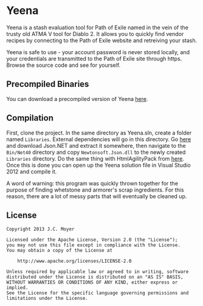 # Yeena

Yeena is a stash evaluation tool for Path of Exile named in the vein of the trusty old ATMA V tool for Diablo 2. It allows you to quickly find vendor recipes by connecting to the Path of Exile website and retreiving your stash.

Yeena is safe to use - your account password is never stored locally, and your credentials are transmitted to the Path of Exile site through https. Browse the source code and see for yourself.

## Precompiled Binaries

You can download a precompiled version of Yeena [here](http://jcmoyer.github.com/Yeena/). 

## Compilation

First, clone the project. In the same directory as Yeena.sln, create a folder named `Libraries`. External dependencies will go in this directory. Go [here](http://json.codeplex.com/) and download Json.NET and extract it somewhere, then navigate to the `Bin/Net40` directory and copy `Newtonsoft.Json.dll` to the newly created `Libraries` directory. Do the same thing with HtmlAgilityPack from [here](http://htmlagilitypack.codeplex.com/). Once this is done you can open up the Yeena solution file in Visual Studio 2012 and compile it.

A word of warning: this program was quickly thrown together for the purpose of finding whetstone and armorer's scrap ingredients. For this reason, there are a lot of messy parts that will eventually be cleaned up.

## License

    Copyright 2013 J.C. Moyer
    
    Licensed under the Apache License, Version 2.0 (the "License");
    you may not use this file except in compliance with the License.
    You may obtain a copy of the License at
    
        http://www.apache.org/licenses/LICENSE-2.0
    
    Unless required by applicable law or agreed to in writing, software
    distributed under the License is distributed on an "AS IS" BASIS,
    WITHOUT WARRANTIES OR CONDITIONS OF ANY KIND, either express or implied.
    See the License for the specific language governing permissions and
    limitations under the License.
